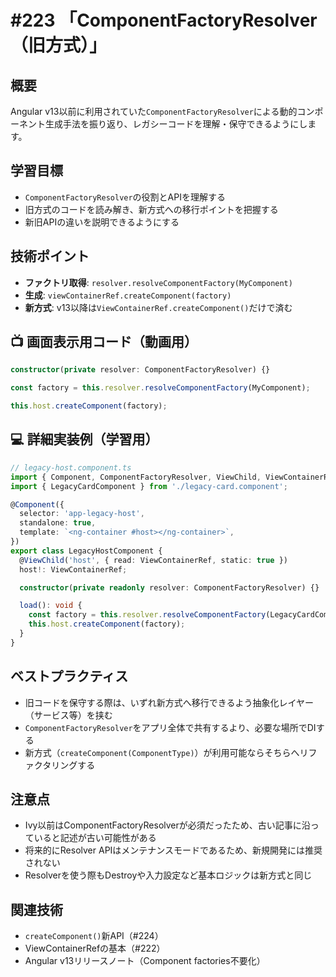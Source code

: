 # #223 「ComponentFactoryResolver（旧方式）」

## 概要
Angular v13以前に利用されていた`ComponentFactoryResolver`による動的コンポーネント生成手法を振り返り、レガシーコードを理解・保守できるようにします。

## 学習目標
- `ComponentFactoryResolver`の役割とAPIを理解する
- 旧方式のコードを読み解き、新方式への移行ポイントを把握する
- 新旧APIの違いを説明できるようにする

## 技術ポイント
- **ファクトリ取得**: `resolver.resolveComponentFactory(MyComponent)`
- **生成**: `viewContainerRef.createComponent(factory)`
- **新方式**: v13以降は`ViewContainerRef.createComponent()`だけで済む

## 📺 画面表示用コード（動画用）

```typescript
constructor(private resolver: ComponentFactoryResolver) {}
```

```typescript
const factory = this.resolver.resolveComponentFactory(MyComponent);
```

```typescript
this.host.createComponent(factory);
```

## 💻 詳細実装例（学習用）
```typescript
// legacy-host.component.ts
import { Component, ComponentFactoryResolver, ViewChild, ViewContainerRef } from '@angular/core';
import { LegacyCardComponent } from './legacy-card.component';

@Component({
  selector: 'app-legacy-host',
  standalone: true,
  template: `<ng-container #host></ng-container>`,
})
export class LegacyHostComponent {
  @ViewChild('host', { read: ViewContainerRef, static: true })
  host!: ViewContainerRef;

  constructor(private readonly resolver: ComponentFactoryResolver) {}

  load(): void {
    const factory = this.resolver.resolveComponentFactory(LegacyCardComponent);
    this.host.createComponent(factory);
  }
}
```

## ベストプラクティス
- 旧コードを保守する際は、いずれ新方式へ移行できるよう抽象化レイヤー（サービス等）を挟む
- `ComponentFactoryResolver`をアプリ全体で共有するより、必要な場所でDIする
- 新方式（`createComponent(ComponentType)`）が利用可能ならそちらへリファクタリングする

## 注意点
- Ivy以前はComponentFactoryResolverが必須だったため、古い記事に沿っていると記述が古い可能性がある
- 将来的にResolver APIはメンテナンスモードであるため、新規開発には推奨されない
- Resolverを使う際もDestroyや入力設定など基本ロジックは新方式と同じ

## 関連技術
- `createComponent()`新API（#224）
- ViewContainerRefの基本（#222）
- Angular v13リリースノート（Component factories不要化）
